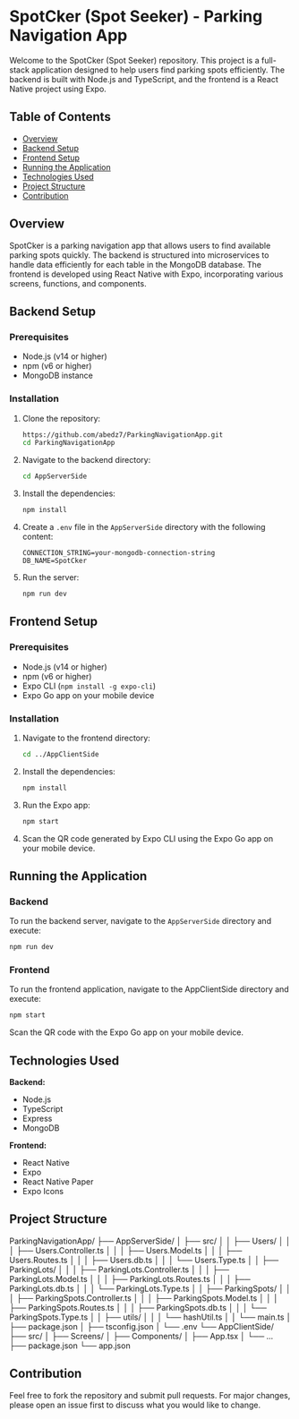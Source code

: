 # SpotCker (Spot Seeker) - Parking Navigation App

Welcome to the SpotCker (Spot Seeker) repository. This project is a full-stack application designed to help users find parking spots efficiently. The backend is built with Node.js and TypeScript, and the frontend is a React Native project using Expo.

## Table of Contents

- [Overview](#overview)
- [Backend Setup](#backend-setup)
- [Frontend Setup](#frontend-setup)
- [Running the Application](#running-the-application)
- [Technologies Used](#technologies-used)
- [Project Structure](#project-structure)
- [Contribution](#contribution)


## Overview

SpotCker is a parking navigation app that allows users to find available parking spots quickly. The backend is structured into microservices to handle data efficiently for each table in the MongoDB database. The frontend is developed using React Native with Expo, incorporating various screens, functions, and components.

## Backend Setup

### Prerequisites

- Node.js (v14 or higher)
- npm (v6 or higher)
- MongoDB instance

### Installation

1. Clone the repository:

    ```bash
    https://github.com/abedz7/ParkingNavigationApp.git
    cd ParkingNavigationApp
    ```

2. Navigate to the backend directory:

    ```bash
    cd AppServerSide
    ```

3. Install the dependencies:

    ```bash
    npm install
    ```

4. Create a `.env` file in the `AppServerSide` directory with the following content:

    ```env
    CONNECTION_STRING=your-mongodb-connection-string
    DB_NAME=SpotCker
    ```

5. Run the server:

    ```bash
    npm run dev
    ```

## Frontend Setup

### Prerequisites

- Node.js (v14 or higher)
- npm (v6 or higher)
- Expo CLI (`npm install -g expo-cli`)
- Expo Go app on your mobile device

### Installation

1. Navigate to the frontend directory:

    ```bash
    cd ../AppClientSide
    ```

2. Install the dependencies:

    ```bash
    npm install
    ```

3. Run the Expo app:

    ```bash
    npm start
    ```

4. Scan the QR code generated by Expo CLI using the Expo Go app on your mobile device.

## Running the Application

### Backend

To run the backend server, navigate to the `AppServerSide` directory and execute:

```bash
npm run dev
```

### Frontend

To run the frontend application, navigate to the AppClientSide directory and execute:

```bash
npm start
```
Scan the QR code with the Expo Go app on your mobile device.

## Technologies Used

**Backend:**

- Node.js
- TypeScript
- Express
- MongoDB

**Frontend:**

- React Native
- Expo
- React Native Paper
- Expo Icons

## Project Structure

ParkingNavigationApp/
├── AppServerSide/
│ ├── src/
│ │ ├── Users/
│ │ │ ├── Users.Controller.ts
│ │ │ ├── Users.Model.ts
│ │ │ ├── Users.Routes.ts
│ │ │ ├── Users.db.ts
│ │ │ └── Users.Type.ts
│ │ ├── ParkingLots/
│ │ │ ├── ParkingLots.Controller.ts
│ │ │ ├── ParkingLots.Model.ts
│ │ │ ├── ParkingLots.Routes.ts
│ │ │ ├── ParkingLots.db.ts
│ │ │ └── ParkingLots.Type.ts
│ │ ├── ParkingSpots/
│ │ │ ├── ParkingSpots.Controller.ts
│ │ │ ├── ParkingSpots.Model.ts
│ │ │ ├── ParkingSpots.Routes.ts
│ │ │ ├── ParkingSpots.db.ts
│ │ │ └── ParkingSpots.Type.ts
│ │ ├── utils/
│ │ │ └── hashUtil.ts
│ │ └── main.ts
│ ├── package.json
│ ├── tsconfig.json
│ └── .env
└── AppClientSide/
├── src/
│ ├── Screens/
│ ├── Components/
│ ├── App.tsx
│ └── ...
├── package.json
└── app.json

## Contribution

Feel free to fork the repository and submit pull requests. For major changes, please open an issue first to discuss what you would like to change.

